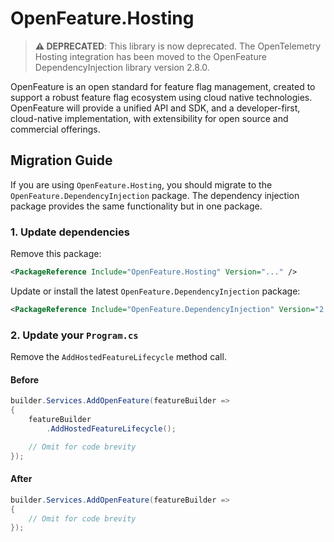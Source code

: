 # OpenFeature.Hosting

> **⚠️ DEPRECATED**: This library is now deprecated. The OpenTelemetry Hosting integration has been moved to the OpenFeature DependencyInjection library version 2.8.0.

OpenFeature is an open standard for feature flag management, created to support a robust feature flag ecosystem using cloud native technologies. OpenFeature will provide a unified API and SDK, and a developer-first, cloud-native implementation, with extensibility for open source and commercial offerings.

## Migration Guide

If you are using `OpenFeature.Hosting`, you should migrate to the `OpenFeature.DependencyInjection` package. The dependency injection package provides the same functionality but in one package.

### 1. Update dependencies

Remove this package:

```xml
<PackageReference Include="OpenFeature.Hosting" Version="..." />
```

Update or install the latest `OpenFeature.DependencyInjection` package:

```xml
<PackageReference Include="OpenFeature.DependencyInjection" Version="2.8.0" />
```

### 2. Update your `Program.cs`

Remove the `AddHostedFeatureLifecycle` method call.

#### Before

```csharp
builder.Services.AddOpenFeature(featureBuilder =>
{
    featureBuilder
        .AddHostedFeatureLifecycle();

    // Omit for code brevity
});
```

#### After

```csharp
builder.Services.AddOpenFeature(featureBuilder =>
{
    // Omit for code brevity
});
```

